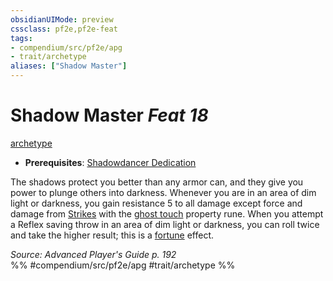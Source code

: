 ```yaml
---
obsidianUIMode: preview
cssclass: pf2e,pf2e-feat
tags:
- compendium/src/pf2e/apg
- trait/archetype
aliases: ["Shadow Master"]
---
```

# Shadow Master  *Feat 18*  
[archetype](/rules/traits/archetype.md)  

- **Prerequisites**: [Shadowdancer Dedication](/compendium/feats/shadowdancer-dedication-apg.md)

The shadows protect you better than any armor can, and they give you power to plunge others into darkness. Whenever you are in an area of dim light or darkness, you gain resistance 5 to all damage except force and damage from [Strikes](/rules/actions/strike.md) with the [ghost touch](/compendium/equipment/items/ghost-touch.md) property rune. When you attempt a Reflex saving throw in an area of dim light or darkness, you can roll twice and take the higher result; this is a [fortune](/rules/traits/fortune.md) effect.

*Source: Advanced Player's Guide p. 192*  
%% #compendium/src/pf2e/apg #trait/archetype %%